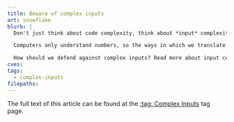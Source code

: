 ```yaml
---
title: Beware of complex inputs
art: snowflake
blurb: |
  Don't just think about code complexity, think about *input* complexity.

  Computers only understand numbers, so the ways in which we translate our inputs are quite elaborate. If your inputs are complex, errors will abound.

  How should we defend against complex inputs? Read more about input complexity and see some examples over at our tag, [:tag: Complex Inputs](/tags/complex-inputs).
cves:
tags:
  - complex-inputs
filepaths:
---
```

The full text of this article can be found at the [:tag: Complex Inputs](/tags/complex-inputs) tag page.
